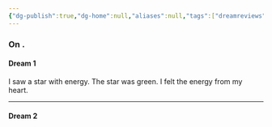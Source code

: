 ```yaml
---
{"dg-publish":true,"dg-home":null,"aliases":null,"tags":["dreamreviews"],"permalink":"/notes/07-journals-calender/dream-notes/13-01-2015/","dgPassFrontmatter":true,"updated":"2025-05-19T10:27:31.226+05:30"}
---
```



### On .

#### Dream 1

I saw a star with energy. The star was green. I felt the energy from my heart.

---
#### Dream 2

